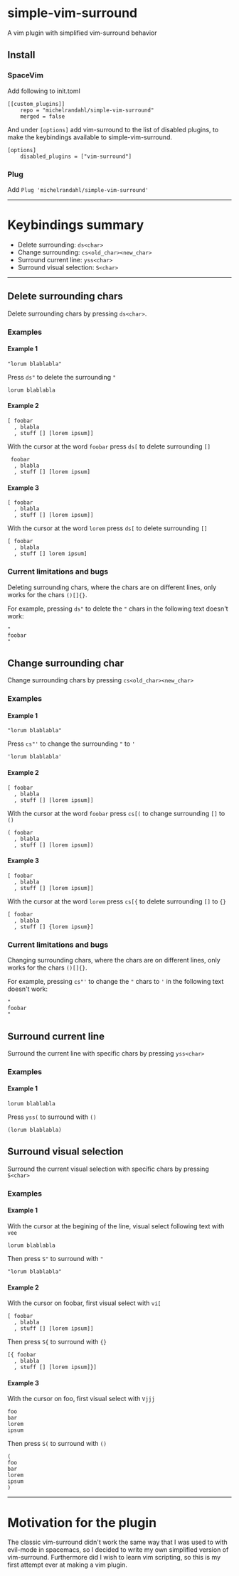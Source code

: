 # simple-vim-surround
A vim plugin with simplified vim-surround behavior

## Install
### SpaceVim
Add following to init.toml
```
[[custom_plugins]]
    repo = "michelrandahl/simple-vim-surround"
    merged = false
```

And under `[options]` add vim-surround to the list of disabled plugins, to make the keybindings available to simple-vim-surround.
```
[options]
    disabled_plugins = ["vim-surround"]
```

### Plug
Add `Plug 'michelrandahl/simple-vim-surround'`

---

# Keybindings summary
* Delete surrounding: `ds<char>`
* Change surrounding: `cs<old_char><new_char>`
* Surround current line: `yss<char>`
* Surround visual selection: `S<char>`

---

## Delete surrounding chars
Delete surrounding chars by pressing `ds<char>`.

### Examples
#### Example 1
```
"lorum blablabla"
```
Press `ds"` to delete the surrounding `"`
```
lorum blablabla
```
#### Example 2
```
[ foobar
  , blabla
  , stuff [] [lorem ipsum]]
```
With the cursor at the word `foobar` press `ds[` to delete surrounding `[]`
```
 foobar
  , blabla
  , stuff [] [lorem ipsum]
```
#### Example 3
```
[ foobar
  , blabla
  , stuff [] [lorem ipsum]]
```
With the cursor at the word `lorem` press `ds[` to delete surrounding `[]`
```
[ foobar
  , blabla
  , stuff [] lorem ipsum]
```
### Current limitations and bugs
Deleting surrounding chars, where the chars are on different lines, only works for the chars `()[]{}`.

For example, pressing `ds"` to delete the `"` chars in the following text doesn't work:
```
"
foobar
"
```

## Change surrounding char
Change surrounding chars by pressing `cs<old_char><new_char>`

### Examples
#### Example 1
```
"lorum blablabla"
```
Press `cs"'` to change the surrounding `"` to `'`
```
'lorum blablabla'
```
#### Example 2
```
[ foobar
  , blabla
  , stuff [] [lorem ipsum]]
```
With the cursor at the word `foobar` press `cs[(` to change surrounding `[]` to `()`
```
( foobar
  , blabla
  , stuff [] [lorem ipsum])
```
#### Example 3
```
[ foobar
  , blabla
  , stuff [] [lorem ipsum]]
```
With the cursor at the word `lorem` press `cs[{` to delete surrounding `[]` to `{}`
```
[ foobar
  , blabla
  , stuff [] {lorem ipsum}]
```
### Current limitations and bugs
Changing surrounding chars, where the chars are on different lines, only works for the chars `()[]{}`.

For example, pressing `cs"'` to change the `"` chars to `'` in the following text doesn't work:
```
"
foobar
"
```

## Surround current line
Surround the current line with specific chars by pressing `yss<char>`

### Examples
#### Example 1
```
lorum blablabla
```
Press `yss(` to surround with `()`
```
(lorum blablabla)
```

## Surround visual selection
Surround the current visual selection with specific chars by pressing `S<char>`

### Examples
#### Example 1
With the cursor at the begining of the line, visual select following text with `vee`
```
lorum blablabla
```
Then press `S"` to surround with `"`
```
"lorum blablabla"
```
#### Example 2
With the cursor on foobar, first visual select with `vi[`
```
[ foobar
  , blabla
  , stuff [] [lorem ipsum]]
```
Then press `S{` to surround with `{}`
```
[{ foobar
  , blabla
  , stuff [] [lorem ipsum]}]
```
#### Example 3
With the cursor on foo, first visual select with `Vjjj`
```
foo
bar
lorem
ipsum
```
Then press `S(` to surround with `()`
```
(
foo
bar
lorem
ipsum
)
```

---

# Motivation for the plugin
The classic vim-surround didn't work the same way that I was used to with evil-mode in spacemacs, so I decided to write my own simplified version of vim-surround. Furthermore did I wish to learn vim scripting, so this is my first attempt ever at making a vim plugin.
